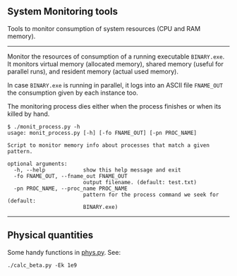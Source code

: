 ## System Monitoring tools

Tools to monitor consumption of system resources (CPU and RAM memory).

---

Monitor the resources of consumption of a running executable `BINARY.exe`.
It monitors virtual memory (allocated memory), shared memory (useful for parallel runs), and resident memory (actual used memory).

In case `BINARY.exe` is running in parallel, it logs into an ASCII file `FNAME_OUT` the consumption given by each instance too.

The monitoring process dies either when the process finishes or when its killed by hand.

    $ ./monit_process.py -h
    usage: monit_process.py [-h] [-fo FNAME_OUT] [-pn PROC_NAME]

    Script to monitor memory info about processes that match a given pattern.

    optional arguments:
      -h, --help            show this help message and exit
      -fo FNAME_OUT, --fname_out FNAME_OUT
                            output filename. (default: test.txt)
      -pn PROC_NAME, --proc_name PROC_NAME
                            pattern for the process command we seek for (default:
                            BINARY.exe)

---
## Physical quantities

Some handy functions in [phys.py](./phys.py).
See:

    ./calc_beta.py -Ek 1e9

<!--- EOF -->
